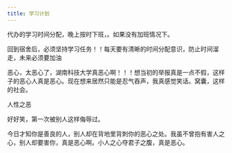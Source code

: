 ```yaml
---
title: 学习计划
---
```

代办的学习时间分配，晚上按时下班，。如果没有加班情况下。

回到宿舍后，必须坚持学习任务！！每天要有清晰的时间分配意识，防止时间溜走，未来必须要加油

恶心，太恶心了，湖南科技大学真恶心啊！！！想当初的举报真是一点不假，这样子的恶心人真是恶心。现在想来居然只能是忍气吞声，我真感觉笑话。窝囊，这样的社会。

人性之恶

好好笑，第一次被别人这样侮辱过。

今日才知你是善良的人，别人却在背地里背刺你的恶心之处。我虽不曾抱有害人之心，别人却要害你，真是恶心啊。小人之心夺君子之腹，真是恶心。